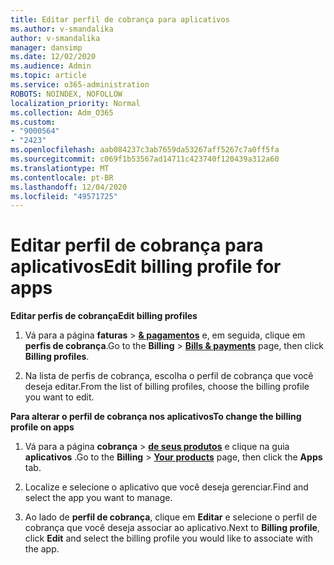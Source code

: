 ```yaml
---
title: Editar perfil de cobrança para aplicativos
ms.author: v-smandalika
author: v-smandalika
manager: dansimp
ms.date: 12/02/2020
ms.audience: Admin
ms.topic: article
ms.service: o365-administration
ROBOTS: NOINDEX, NOFOLLOW
localization_priority: Normal
ms.collection: Adm_O365
ms.custom:
- "9000564"
- "2423"
ms.openlocfilehash: aab084237c3ab7659da53267aff5267c7a0ff5fa
ms.sourcegitcommit: c069f1b53567ad14711c423740f120439a312a60
ms.translationtype: MT
ms.contentlocale: pt-BR
ms.lasthandoff: 12/04/2020
ms.locfileid: "49571725"
---
```

# <a name="edit-billing-profile-for-apps"></a><span data-ttu-id="c4aa8-102">Editar perfil de cobrança para aplicativos</span><span class="sxs-lookup"><span data-stu-id="c4aa8-102">Edit billing profile for apps</span></span>

<span data-ttu-id="c4aa8-103">**Editar perfis de cobrança**</span><span class="sxs-lookup"><span data-stu-id="c4aa8-103">**Edit billing profiles**</span></span>

1. <span data-ttu-id="c4aa8-104">Vá para a página **faturas**  >  **[& pagamentos](https://go.microsoft.com/fwlink/p/?linkid=848039)** e, em seguida, clique em **perfis de cobrança**.</span><span class="sxs-lookup"><span data-stu-id="c4aa8-104">Go to the **Billing** > **[Bills & payments](https://go.microsoft.com/fwlink/p/?linkid=848039)** page, then click **Billing profiles**.</span></span>

2. <span data-ttu-id="c4aa8-105">Na lista de perfis de cobrança, escolha o perfil de cobrança que você deseja editar.</span><span class="sxs-lookup"><span data-stu-id="c4aa8-105">From the list of billing profiles, choose the billing profile you want to edit.</span></span>

<span data-ttu-id="c4aa8-106">**Para alterar o perfil de cobrança nos aplicativos**</span><span class="sxs-lookup"><span data-stu-id="c4aa8-106">**To change the billing profile on apps**</span></span>

1. <span data-ttu-id="c4aa8-107">Vá para a página **cobrança**  >  **[de seus produtos](https://go.microsoft.com/fwlink/p/?linkid=842054)** e clique na guia **aplicativos** .</span><span class="sxs-lookup"><span data-stu-id="c4aa8-107">Go to the **Billing** > **[Your products](https://go.microsoft.com/fwlink/p/?linkid=842054)** page, then click the **Apps** tab.</span></span>

2. <span data-ttu-id="c4aa8-108">Localize e selecione o aplicativo que você deseja gerenciar.</span><span class="sxs-lookup"><span data-stu-id="c4aa8-108">Find and select the app you want to manage.</span></span>  

3. <span data-ttu-id="c4aa8-109">Ao lado de **perfil de cobrança**, clique em **Editar** e selecione o perfil de cobrança que você deseja associar ao aplicativo.</span><span class="sxs-lookup"><span data-stu-id="c4aa8-109">Next to **Billing profile**, click **Edit** and select the billing profile you would like to associate with the app.</span></span>